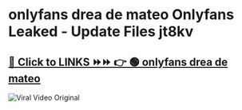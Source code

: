 
 # onlyfans drea de mateo Onlyfans Leaked - Update Files jt8kv

## <h2><a href="https://clipsfans.com/onlyfans_drea_de_mateo&ref=git">🔗 Click to LINKS ⏩⏩ 👉 🟢 onlyfans drea de mateo </a></h2>

<a href="https://clipsfans.com/onlyfans_drea_de_mateo&ref=git" rel="nofollow" data-target="animated-image.originalLink"><img src="https://i.ibb.co.com/xMMVF88/686577567.gif" alt="Viral Video Original" style="max-width: 100%; display: inline-block;" data-target="animated-image.originalImage"></a>


